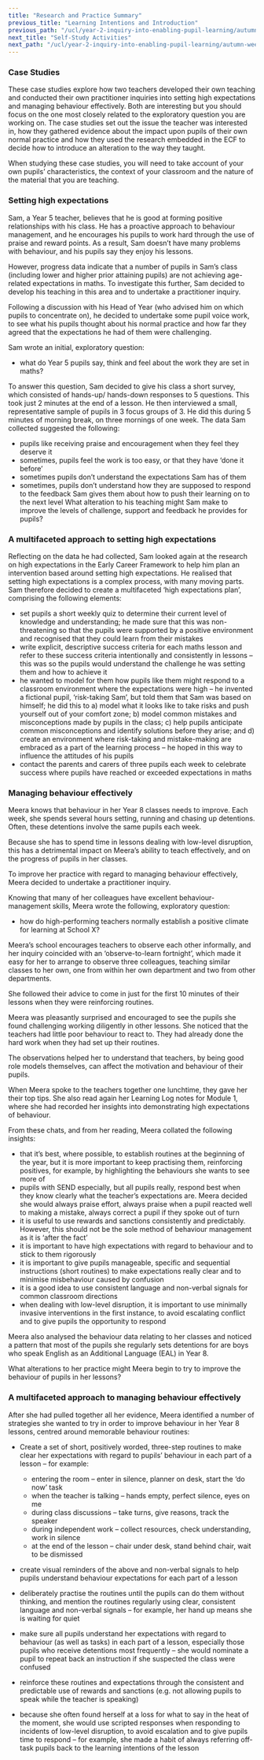 ```yaml
---
title: "Research and Practice Summary"
previous_title: "Learning Intentions and Introduction"
previous_path: "/ucl/year-2-inquiry-into-enabling-pupil-learning/autumn-week-3-ect-learning-intentions-and-introduction"
next_title: "Self-Study Activities"
next_path: "/ucl/year-2-inquiry-into-enabling-pupil-learning/autumn-week-3-ect-self-study-activities"
---
```


### Case Studies

These case studies explore how two teachers developed their own teaching and conducted their own practitioner inquiries into setting high expectations and managing behaviour effectively. Both are interesting but you should focus on the one most closely related to the exploratory question you are working on. The case studies set out the issue the teacher was interested in, how they gathered evidence about the impact upon pupils of their own normal practice and how they used the research embedded in the ECF to decide how to introduce an alteration to the way they taught.

When studying these case studies, you will need to take account of your own pupils’ characteristics, the context of your classroom and the nature of the material that you are teaching.

### Setting high expectations

Sam, a Year 5 teacher, believes that he is good at forming positive relationships
with his class. He has a proactive approach to behaviour management, and he encourages
his pupils to work hard through the use of praise and reward points. As a result,
Sam doesn’t have many problems with behaviour, and his pupils say they enjoy his
lessons.

However, progress data indicate that a number of pupils in Sam’s class (including
lower and higher prior attaining pupils) are not achieving age-related expectations
in maths. To investigate this further, Sam decided to develop his teaching in this
area and to undertake a practitioner inquiry.

Following a discussion with his Head of Year (who advised him on which pupils to concentrate on), he decided to undertake some pupil voice work, to see what his pupils thought about his normal practice and how far they agreed that the expectations he had of them were challenging.

Sam wrote an initial, exploratory question:

- what do Year 5 pupils say, think and feel about the work they are set in
  maths?

To answer this question, Sam decided to give his class a short survey, which consisted
of hands-up/ hands-down responses to 5 questions. This took just 2 minutes at the
end of a lesson. He then interviewed a small, representative sample of pupils in
3 focus groups of 3. He did this during 5 minutes of morning break, on three mornings
of one week. The data Sam collected suggested the following:

- pupils like receiving praise and encouragement when they feel they deserve it
- sometimes, pupils feel the work is too easy, or that they have ‘done it before’
- sometimes pupils don’t understand the expectations Sam has of them
- sometimes, pupils don’t understand how they are supposed to respond to the feedback Sam gives them about how to push their learning on to the next level
  What alteration to his teaching might Sam make to improve the levels of
  challenge, support and feedback he provides for pupils?

### A multifaceted approach to setting high expectations

Reflecting on the data he had collected, Sam looked again at the research on high expectations in the Early Career Framework to help him plan an intervention based around setting high expectations. He realised that setting high expectations is a complex process, with many moving parts. Sam therefore decided to create a multifaceted ‘high expectations plan’, comprising the following elements:

- set pupils a short weekly quiz to determine their current level of knowledge and understanding; he made sure that this was non-threatening so that the pupils were supported by a positive environment and recognised that they could learn from their mistakes
- write explicit, descriptive success criteria for each maths lesson and refer to these success criteria intentionally and consistently in lessons – this was so the pupils would understand the challenge he was setting them and how to achieve it
- he wanted to model for them how pupils like them might respond to a classroom environment where the expectations were high – he invented a fictional pupil, ‘risk-taking Sam’, but told them that Sam was based on himself; he did this to a) model what it looks like to take risks and push yourself out of your comfort zone; b) model common mistakes and misconceptions made by pupils in the class; c) help pupils anticipate common misconceptions and identify solutions before they arise; and d) create an environment where risk-taking and mistake-making are embraced as a part of the learning process – he hoped in this way to influence the attitudes of his pupils
- contact the parents and carers of three pupils each week to celebrate success where pupils have reached or exceeded expectations in maths

### Managing behaviour effectively

Meera knows that behaviour in her Year 8 classes needs to improve. Each week, she
spends several hours setting, running and chasing up detentions. Often, these detentions
involve the same pupils each week.

Because she has to spend time in lessons dealing
with low-level disruption, this has a detrimental impact on Meera’s ability to teach
effectively, and on the progress of pupils in her classes.

To improve her practice
with regard to managing behaviour effectively, Meera decided to undertake a practitioner
inquiry.

Knowing that many of her colleagues have excellent behaviour-management
skills, Meera wrote the following, exploratory question:

- how do high-performing teachers normally establish a positive climate for learning at School X?

Meera’s school encourages teachers to observe each other informally, and her inquiry coincided with an ‘observe-to-learn fortnight’, which made it easy for her to arrange to observe three colleagues, teaching similar classes to her own, one from within her own department and two from other departments.

She followed their advice to come in just for the first 10 minutes of their lessons when they were reinforcing routines.

Meera was pleasantly surprised and encouraged to see the pupils she found challenging working diligently in other lessons. She noticed that the teachers had little poor behaviour to react to. They had already done the hard work when they had set up their routines.

The observations helped her to understand that teachers, by being good role models themselves, can affect the motivation and behaviour of their pupils.

When Meera spoke to the teachers together one lunchtime, they gave her their top tips. She also read again her Learning Log notes for Module 1, where she had recorded her insights into demonstrating high expectations of behaviour.

From these chats, and from her reading, Meera collated the following insights:

- that it’s best, where possible, to establish routines at the beginning of
  the year, but it is more important to keep practising them, reinforcing
  positives, for example, by highlighting the behaviours she wants to see more
  of
- pupils with SEND especially, but all pupils really, respond best when they
  know clearly what the teacher’s expectations are. Meera decided she would
  always praise effort, always praise when a pupil reacted well to making a
  mistake, always correct a pupil if they spoke out of turn
- it is useful to use rewards and sanctions consistently and predictably. However, this should not be the sole method of behaviour management as it is
  ‘after the fact’
- it is important to have high expectations with regard to behaviour and to
  stick to them rigorously
- it is important to give pupils manageable, specific and sequential
  instructions (short routines) to make expectations really clear and to
  minimise misbehaviour caused by confusion
- it is a good idea to use consistent language and non-verbal signals for
  common classroom directions
- when dealing with low-level disruption, it is important to use minimally
  invasive interventions in the first instance, to avoid escalating conflict
  and to give pupils the opportunity to respond

Meera also analysed the behaviour data relating to her classes and noticed a pattern
that most of the pupils she regularly sets detentions for are boys who speak English
as an Additional Language (EAL) in Year 8.

What alterations to her practice might Meera begin to try to improve the
behaviour of pupils in her lessons?

### A multifaceted approach to managing behaviour effectively

After she had pulled together all her evidence, Meera identified a number of strategies she wanted to try in order to improve behaviour in her Year 8 lessons, centred around memorable behaviour routines:

- Create a set of short, positively worded, three-step routines to make clear her expectations with regard to pupils’ behaviour in each part of a lesson – for example:

  - entering the room – enter in silence, planner on desk, start the ‘do now’ task
  - when the teacher is talking – hands empty, perfect silence, eyes on me
  - during class discussions – take turns, give reasons, track the speaker
  - during independent work – collect resources, check understanding, work in silence
  - at the end of the lesson – chair under desk, stand behind chair, wait to be dismissed

- create visual reminders of the above and non-verbal signals to help pupils understand behaviour expectations for each part of a lesson

- deliberately practise the routines until the pupils can do them without thinking, and mention the routines regularly using clear, consistent language and non-verbal signals – for example, her hand up means she is waiting for quiet

- make sure all pupils understand her expectations with regard to behaviour (as well as tasks) in each part of a lesson, especially those pupils who receive detentions most frequently – she would nominate a pupil to repeat back an instruction if she suspected the class were confused

- reinforce these routines and expectations through the consistent and predictable use of rewards and sanctions (e.g. not allowing pupils to speak while the teacher is speaking)

- because she often found herself at a loss for what to say in the heat of the moment, she would use scripted responses when responding to incidents of low-level disruption, to avoid escalation and to give pupils time to respond – for example, she made a habit of always referring off-task pupils back to the learning intentions of the lesson
